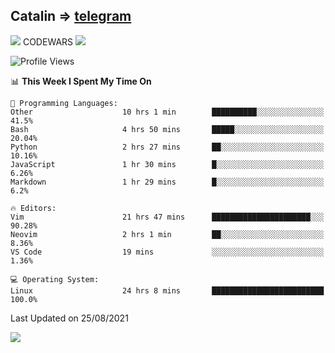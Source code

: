 ## Catalin => [telegram](https://t.me/catalinhimself) 
![](https://www.codewars.com/users/Catalinhimself/badges/micro) CODEWARS
![](https://github.com/Catalinhimself/Catalinhimself/blob/main/Sakura_Nene_CPP.jpg)

<!--START_SECTION:waka-->
![Profile Views](http://img.shields.io/badge/Profile%20Views-3-blue)

📊 **This Week I Spent My Time On** 

```text
💬 Programming Languages: 
Other                    10 hrs 1 min        ██████████░░░░░░░░░░░░░░░   41.5% 
Bash                     4 hrs 50 mins       █████░░░░░░░░░░░░░░░░░░░░   20.04% 
Python                   2 hrs 27 mins       ██░░░░░░░░░░░░░░░░░░░░░░░   10.16% 
JavaScript               1 hr 30 mins        █░░░░░░░░░░░░░░░░░░░░░░░░   6.26% 
Markdown                 1 hr 29 mins        █░░░░░░░░░░░░░░░░░░░░░░░░   6.2%

🔥 Editors: 
Vim                      21 hrs 47 mins      ██████████████████████░░░   90.28% 
Neovim                   2 hrs 1 min         ██░░░░░░░░░░░░░░░░░░░░░░░   8.36% 
VS Code                  19 mins             ░░░░░░░░░░░░░░░░░░░░░░░░░   1.36%

💻 Operating System: 
Linux                    24 hrs 8 mins       █████████████████████████   100.0%

```


 Last Updated on 25/08/2021
<!--END_SECTION:waka-->

![](https://github-readme-stats.vercel.app/api/wakatime?username=catalinhimself&theme=calm)

  


